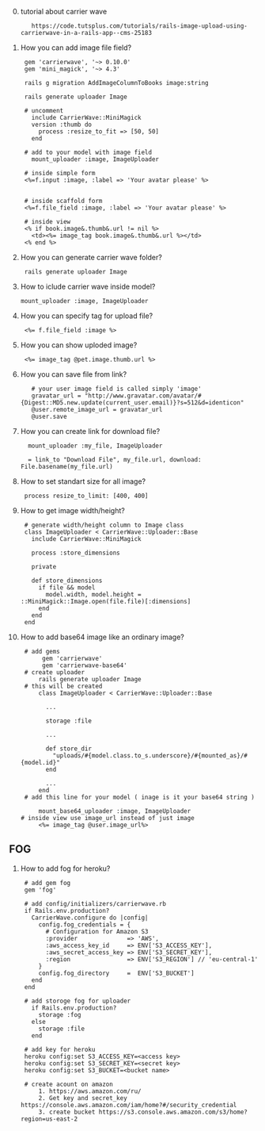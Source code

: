 0. tutorial about carrier wave
    
          https://code.tutsplus.com/tutorials/rails-image-upload-using-carrierwave-in-a-rails-app--cms-25183
1. How you can add image file field?
       
        gem 'carrierwave', '~> 0.10.0'
        gem 'mini_magick', '~> 4.3'
        
        rails g migration AddImageColumnToBooks image:string
        
        rails generate uploader Image
        
        # uncomment
          include CarrierWave::MiniMagick
          version :thumb do
            process :resize_to_fit => [50, 50]
          end
          
        # add to your model with image field
          mount_uploader :image, ImageUploader
        
        # inside simple form 
        <%=f.input :image, :label => 'Your avatar please' %>
        
        
        # inside scaffold form
        <%=f.file_field :image, :label => 'Your avatar please' %>
          
        # inside view
        <% if book.image&.thumb&.url != nil %>
          <td><%= image_tag book.image&.thumb&.url %></td> 
        <% end %>
        
1. How you can generate carrier wave folder?
        
        rails generate uploader Image
2. How to iclude carrier wave inside model?
    
       mount_uploader :image, ImageUploader
3. How you can specify tag for upload file?
    
        <%= f.file_field :image %>
4. How you can show uploded image?
        
        <%= image_tag @pet.image.thumb.url %>
5. How you can save file from link?
    
          # your user image field is called simply 'image'
          gravatar_url = "http://www.gravatar.com/avatar/#{Digest::MD5.new.update(current_user.email)}?s=512&d=identicon"
          @user.remote_image_url = gravatar_url
          @user.save 
6. How you can create link for download file?
        
         mount_uploader :my_file, ImageUploader
         
         = link_to "Download File", my_file.url, download: File.basename(my_file.url)
7. How to set standart size for all image?
        
        process resize_to_limit: [400, 400]

8. How to get image width/height?
    
        # generate width/height column to Image class
        class ImageUploader < CarrierWave::Uploader::Base
          include CarrierWave::MiniMagick

          process :store_dimensions

          private

          def store_dimensions
            if file && model
              model.width, model.height = ::MiniMagick::Image.open(file.file)[:dimensions]
            end
          end
        end
1. How to add base64 image like an ordinary image?
        
        # add gems
             gem 'carrierwave'
             gem 'carrierwave-base64'
        # create uploader
            rails generate uploader Image
        # this will be created
            class ImageUploader < CarrierWave::Uploader::Base

              ...

              storage :file

              ...

              def store_dir
                "uploads/#{model.class.to_s.underscore}/#{mounted_as}/#{model.id}"
              end

              ...
            end
        # add this line for your model ( inage is it your base64 string )
            
            mount_base64_uploader :image, ImageUploader
       # inside view use image_url instead of just image
            <%= image_tag @user.image_url%>
## FOG

1. How to add fog for heroku?

        # add gem fog
        gem 'fog'
        
        # add config/initializers/carrierwave.rb
        if Rails.env.production?
          CarrierWave.configure do |config|
            config.fog_credentials = {
              # Configuration for Amazon S3
              :provider              => 'AWS',
              :aws_access_key_id     => ENV['S3_ACCESS_KEY'],
              :aws_secret_access_key => ENV['S3_SECRET_KEY'],
              :region                => ENV['S3_REGION'] // 'eu-central-1'
            }
            config.fog_directory     =  ENV['S3_BUCKET']
          end
        end
        
        # add storoge fog for uploader
          if Rails.env.production?
            storage :fog
          else
            storage :file
          end
        
        # add key for heroku 
        heroku config:set S3_ACCESS_KEY=<access key>
        heroku config:set S3_SECRET_KEY=<secret key>
        heroku config:set S3_BUCKET=<bucket name>
        
        # create acount on amazon 
            1. https://aws.amazon.com/ru/
            2. Get key and secret_key https://console.aws.amazon.com/iam/home?#/security_credential
            3. create bucket https://s3.console.aws.amazon.com/s3/home?region=us-east-2
